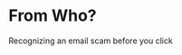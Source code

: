

# From Who?
Recognizing an email scam before you click 
<!--stackedit_data:
eyJoaXN0b3J5IjpbLTc5OTIxNzk4OF19
-->